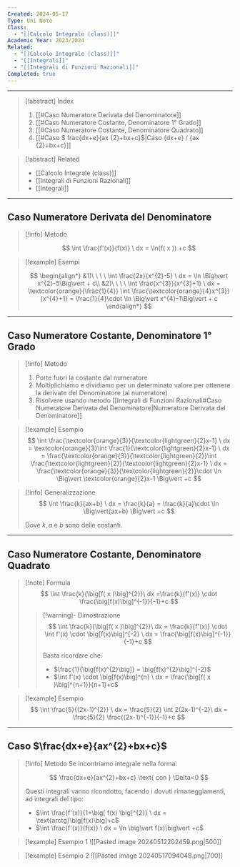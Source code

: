 ```yaml
---
Created: 2024-05-17
Type: Uni Note
Class:
  - "[[Calcolo Integrale (class)]]"
Academic Year: 2023/2024
Related:
  - "[[Calcolo Integrale (class)]]"
  - "[[Integrali]]"
  - "[[Integrali di Funzioni Razionali]]"
Completed: true
---
```

---

>[!abstract] Index
>1. [[#Caso Numeratore Derivata del Denominatore]]
>2. [[#Caso Numeratore Costante, Denominatore 1° Grado]]
>3. [[#Caso Numeratore Costante, Denominatore Quadrato]]
>4. [[#Caso $ frac{dx+e}{ax {2}+bx+c}$|Caso {dx+e} / {ax {2}+bx+c}]]

>[!abstract] Related
>- [[Calcolo Integrale (class)]]
>- [[Integrali di Funzioni Razionali]]
>- [[Integrali]]

---
## Caso Numeratore Derivata del Denominatore

>[!info] Metodo
>
>$$
>\int \frac{f'(x)}{f(x)} \ dx = \ln(f( x )) +c
>$$

>[!example] Esempi
>
>$$
>\begin{align*}
>&1)\ \ \ \ \int \frac{2x}{x^{2}-5} \ dx = \ln \Big\vert x^{2}-5\Big\vert + c\\
>&2)\ \ \ \ \int \frac{x^{3}}{x^{3}+1} \ dx = \textcolor{orange}{\frac{1}{4}} \int \frac{\textcolor{orange}{4}x^{3}}{x^{4}+1}  = \frac{1}{4}\cdot  \ln \Big\vert x^{4}-1\Big\vert + c
>\end{align*}
>$$

---

## Caso Numeratore Costante, Denominatore 1° Grado

>[!info] Metodo
>1. Porte fuori la costante dal numeratore
>2. Moltiplichiamo e dividiamo per un determinato valore per ottenere la derivate del Denominatore (al numeratore)
>3. Risolvere usando metodo [[Integrali di Funzioni Razionali#Caso Numeratore Derivata del Denominatore|Numeratore Derivata del Denominatore]]
>

>[!example] Esempio
>$$
>\int \frac{\textcolor{orange}{3}}{\textcolor{lightgreen}{2}x-1} \ dx = \textcolor{orange}{3}\int \frac{1}{\textcolor{lightgreen}{2}x-1} \ dx = \frac{\textcolor{orange}{3}}{\textcolor{lightgreen}{2}}\int \frac{\textcolor{lightgreen}{2}}{\textcolor{lightgreen}{2}x-1} \ dx = \frac{\textcolor{orange}{3}}{\textcolor{lightgreen}{2}}\cdot \ln \Big\vert \textcolor{orange}{2}x-1 \Big\vert +c
>$$

>[!info] Generalizzazione
>$$
>\int \frac{k}{ax+b} \ dx = \frac{k}{a} = \frac{k}{a}\cdot \ln \Big\vert{ax+b} \Big\vert +c
>$$
>
>Dove $k,\, a$ e $b$ sono delle costanti.

---
## Caso Numeratore Costante, Denominatore Quadrato

>[!note] Formula
>$$
>\int \frac{k}{\big[f( x )\big]^{2}}\ dx =\frac{k}{f'(x)} \cdot \frac{\big[f(x)\big]^{-1}}{-1}+c
>$$
>
> >[!warning]- Dimostrazione
> >$$
>>\int \frac{k}{\big[f( x )\big]^{2}}\ dx = \frac{k}{f'(x)} \cdot  \int f'(x) \cdot \big[f(x)\big]^{-2} \ dx = \frac{\big[f(x)\big]^{-1}}{-1}+c
>>$$
>>
>>Basta ricordare che:
>>- $\frac{1}{\big[f(x)^{2}\big]} = \big[f(x)^{2}\big]^{-2}$
>>- $\int f'(x) \cdot \big[f(x)\big]^{n} \ dx = \frac{\big[f( x )\big]^{n+1}}{n+1}+c$

>[!example] Esempio
>$$
>\int \frac{5}{(2x-1)^{2}} \ dx = \frac{5}{2} \int 2(2x-1)^{-2}\ dx = \frac{5}{2} \frac{(2x-1)^{-1}}{-1}+c
>$$

---
## Caso $\frac{dx+e}{ax^{2}+bx+c}$

>[!info] Metodo
>Se incontriamo integrale nella forma:
>
>$$
>\frac{dx+e}{ax^{2}+bx+c} \text{ con } \Delta<0
>$$
>
>Questi integrali vanno ricondotto, facendo i dovuti rimaneggiamenti, ad integrali del tipo:
>- $\int \frac{f'(x)}{1+\big[ f(x) \big]^{2}} \ dx = \text{arctg}\big[f(x)\big]+c$ 
>- $\int \frac{f'(x)}{f(x)} \ dx = \ln \big\vert f(x)\big\vert +c$ 

>[!example] Esempio 1
>![[Pasted image 20240512202459.png|500]]

>[!example] Esempio 2
>![[Pasted image 20240517094048.png|700]]
